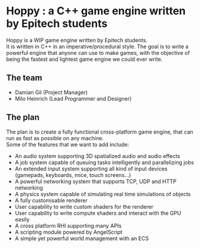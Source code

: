 # Hoppy : a C++ game engine written by Epitech students

Hoppy is a WIP game engine written by Epitech students.\
It is written in C++ in an imperative/procedural style.
The goal is to write a powerful engine that anyone can use to make games, with the objective of being the fastest and lightest game engine we could ever write.

## The team

- Damian Gil (Project Manager)
- Milo Heinrich (Lead Programmer and Designer)

## The plan

The plan is to create a fully functional cross-platform game engine, that can run as fast as possible on any machine.\
Some of the features that we want to add include:
- An audio system supporting 3D spatialized audio and audio effects
- A job system capable of queuing tasks intelligently and parallelizing jobs
- An extended input system supporting all kind of input devices (gamepads, keyboards, mice, touch screens...)
- A powerful networking system that supports TCP, UDP and HTTP networking
- A physics system capable of simulating real time simulations of objects
- A fully customisable renderer
- User capability to write custom shaders for the renderer
- User capability to write compute shaders and interact with the GPU easily
- A cross platform RHI supporting many APIs
- A scripting module powered by AngelScript
- A simple yet powerful world management with an ECS